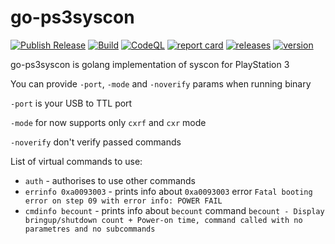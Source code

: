 # go-ps3syscon

[![Publish Release](https://github.com/MrYadro/go-ps3syscon/actions/workflows/release.yaml/badge.svg)](https://github.com/MrYadro/go-ps3syscon/actions/workflows/release.yaml) [![Build](https://github.com/MrYadro/go-ps3syscon/actions/workflows/build.yaml/badge.svg)](https://github.com/MrYadro/go-ps3syscon/actions/workflows/build.yaml) [![CodeQL](https://github.com/MrYadro/go-ps3syscon/actions/workflows/codeql-analysis.yaml/badge.svg)](https://github.com/MrYadro/go-ps3syscon/actions/workflows/codeql-analysis.yaml) [![report card](https://goreportcard.com/badge/github.com/MrYadro/go-ps3syscon)](https://goreportcard.com/report/github.com/MrYadro/go-ps3syscon) [![releases](https://img.shields.io/github/downloads-pre/MrYadro/go-ps3syscon/latest/total)](https://github.com/MrYadro/go-ps3syscon/releases) [![version](https://img.shields.io/github/v/release/MrYadro/go-ps3syscon?include_prereleases)](https://github.com/MrYadro/go-ps3syscon/releases)

go-ps3syscon is golang implementation of syscon for PlayStation 3

You can provide `-port`, `-mode` and `-noverify`  params when running binary

`-port` is your USB to TTL port

`-mode` for now supports only `cxrf` and `cxr` mode

`-noverify` don't verify passed commands

List of virtual commands to use:
* `auth` - authorises to use other commands
* `errinfo 0xa0093003` - prints info about `0xa0093003` error `Fatal booting error on step 09 with error info: POWER FAIL`
* `cmdinfo becount` - prints info about `becount` command `becount - Display bringup/shutdown count + Power-on time, command called with no parametres and no subcommands`